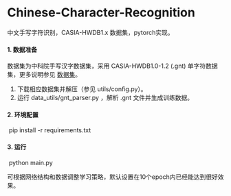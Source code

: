 # Chinese-Character-Recognition
中文手写字符识别，CASIA-HWDB1.x 数据集，pytorch实现。

#### 1. 数据准备

数据集为中科院手写汉字数据集，采用 CASIA-HWDB1.0-1.2 (.gnt) 单字符数据集，更多说明参见 [数据集](http://www.nlpr.ia.ac.cn/databases/handwriting/Download.html)。

1. 下载相应数据集并解压（参见 utils/config.py）。
2.  运行 data_utils/gnt_parser.py ，解析 .gnt 文件并生成训练数据。

#### 2. 环境配置

​	pip install -r requirements.txt

#### 3. 运行

​	python main.py

可根据网络结构和数据调整学习策略，默认设置在10个epoch内已经能达到很好效果。